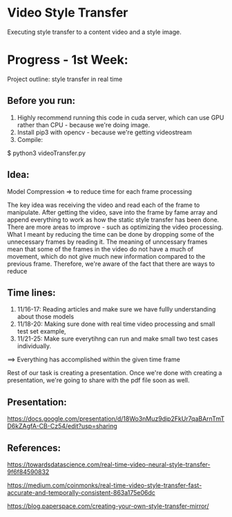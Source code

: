 # Video Style Transfer
Executing style transfer to a content video and a style image.

# Progress - 1st Week:
Project outline: style transfer in real time


## Before you run: 

1) Highly recommend running this code in cuda server, which can use GPU rather than CPU  - because we're doing image.
2) Install pip3 with opencv - because we're getting videostream
3) Compile:

  $ python3 videoTransfer.py
  

## Idea: 
Model Compression => to reduce time for each frame processing

The key idea was receiving the video and read each of the frame to manipulate. After getting the video, save into the frame by fame array and append everything to work as how the static style transfer has been done. There are more areas to improve - such as optimizing the video processing. What I meant by reducing the time can be done by dropping some of the unnecessary frames by reading it. The meaning of unncessary frames mean that some of the frames in the video do not have a much of movement, which do not give much new information compared to the previous frame. Therefore, we're aware of the fact that there are ways to reduce 


## Time lines:

1) 11/16-17: Reading articles and make sure we have fullly understanding about those models
2) 11/18-20: Making sure done with real time video processing and small test set example,
3) 11/21-25: Make sure everytihng can run and make small two test cases individually.  

==> Everything has accomplished within the given time frame

Rest of our task is creating a presentation. Once we're done with creating a presentation, we're going to share with the pdf file soon as well.

## Presentation:
https://docs.google.com/presentation/d/18Wo3nMuz9dip2FkUr7qaBArnTmTD6kZAgfA-CB-Cz54/edit?usp=sharing


## References:
https://towardsdatascience.com/real-time-video-neural-style-transfer-9f6f84590832

https://medium.com/coinmonks/real-time-video-style-transfer-fast-accurate-and-temporally-consistent-863a175e06dc

https://blog.paperspace.com/creating-your-own-style-transfer-mirror/
